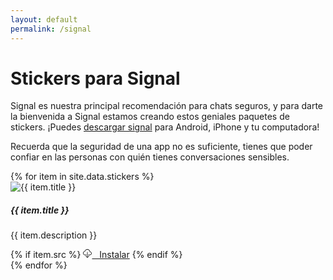 ```yaml
---
layout: default
permalink: /signal
---
```


# Stickers para Signal

Signal es nuestra principal recomendación para chats seguros, y para darte la bienvenida a Signal estamos creando estos geniales paquetes de stickers.
¡Puedes [descargar signal](https://signal.org/en/download/) para Android, iPhone y tu computadora!

Recuerda que la seguridad de una app no es suficiente, tienes que poder confiar en las personas con quién tienes conversaciones sensibles.

<div class="row">
  {% for item in site.data.stickers %}
  <div class="col-lg-4 col-md-3 col-sm-6 mt-4">
    <div class="card h-100">
      <img
        src="{{ item.src-img }}"
        class="card-img-top"
        alt="{{ item.title }}"
      />
      <div class="card-body">
        <h5 class="card-title">{{ item.title }}</h5>
        <p class="card-text">{{ item.description }}</p>
        {% if item.src %}
        <a
          href="{{ item.src }}"
          target="_blank"
          class="card-link btn btn-primary"
          ><svg
            width="1em"
            height="1em"
            viewBox="0 0 16 16"
            class="bi bi-cloud-download"
            fill="currentColor"
            xmlns="http://www.w3.org/2000/svg"
          >
            <path
              fill-rule="evenodd"
              d="M4.406 1.342A5.53 5.53 0 0 1 8 0c2.69 0 4.923 2 5.166 4.579C14.758 4.804 16 6.137 16 7.773 16 9.569 14.502 11 12.687 11H10a.5.5 0 0 1 0-1h2.688C13.979 10 15 8.988 15 7.773c0-1.216-1.02-2.228-2.313-2.228h-.5v-.5C12.188 2.825 10.328 1 8 1a4.53 4.53 0 0 0-2.941 1.1c-.757.652-1.153 1.438-1.153 2.055v.448l-.445.049C2.064 4.805 1 5.952 1 7.318 1 8.785 2.23 10 3.781 10H6a.5.5 0 0 1 0 1H3.781C1.708 11 0 9.366 0 7.318c0-1.763 1.266-3.223 2.942-3.593.143-.863.698-1.723 1.464-2.383z"
            />
            <path
              fill-rule="evenodd"
              d="M7.646 15.854a.5.5 0 0 0 .708 0l3-3a.5.5 0 0 0-.708-.708L8.5 14.293V5.5a.5.5 0 0 0-1 0v8.793l-2.146-2.147a.5.5 0 0 0-.708.708l3 3z"
            />
          </svg>
          &nbsp; Instalar</a
        >
        {% endif %}
      </div>
    </div>
  </div>
  {% endfor %}
</div>
